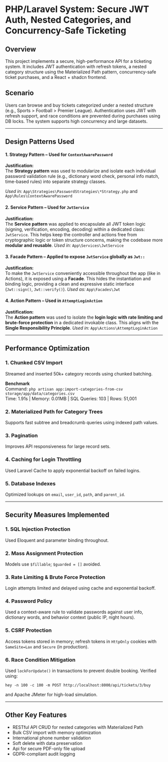 # PHP/Laravel System: Secure JWT Auth, Nested Categories, and Concurrency-Safe Ticketing

## Overview

This project implements a secure, high-performance API for a ticketing system. It includes JWT authentication with refresh tokens, a nested category structure using the Materialized Path pattern, concurrency-safe ticket purchases, and a React + shadcn frontend.

## Scenario

Users can browse and buy tickets categorized under a nested structure (e.g., Sports > Football > Premier League). Authentication uses JWT with refresh support, and race conditions are prevented during purchases using DB locks. The system supports high concurrency and large datasets.

---

## Design Patterns Used

#### 1. Strategy Pattern – Used for `ContextAwarePassword`

**Justification:**  
The **Strategy pattern** was used to modularize and isolate each individual password validation rule (e.g., dictionary word check, personal info match, time-based rules) into separate strategy classes.

_Used in:_ `App\Strategies\PasswordStrategies\*Strategy.php` and `App\Rules\ContextAwarePassword`

#### 2. Service Pattern – Used for `JwtService`

**Justification:**  
The **Service pattern** was applied to encapsulate all JWT token logic (signing, verification, encoding, decoding) within a dedicated class: `JwtService`. This helps keep the controller and actions free from cryptographic logic or token structure concerns, making the codebase more **modular and reusable**.
_Used in:_ `App\Services\JwtService`

#### 3. Facade Pattern – Applied to expose `JwtService` globally as `Jwt::`

**Justification:**  
To make the `JwtService` conveniently accessible throughout the app (like in Actions), it is exposed using a **Facade**. This hides the instantiation and binding logic, providing a clean and expressive static interface (`Jwt::sign()`, `Jwt::verify()`).
_Used as:_ `App\Facades\Jwt`

#### 4. Action Pattern – Used in `AttemptLoginAction`

**Justification:**  
The **Action pattern** was used to isolate the **login logic with rate limiting and brute-force protection** in a dedicated invokable class. This aligns with the **Single Responsibility Principle**.
_Used in:_ `App\Actions\AttemptLoginAction`

---

## Performance Optimization

### 1. Chunked CSV Import

Streamed and inserted 50k+ category records using chunked batching.

**Benchmark**  
Command: `php artisan app:import-categories-from-csv storage/app/data/categories.csv`  
Time: 1.91s | Memory: 0.01MB | SQL Queries: 103 | Rows: 51,001

### 2. Materialized Path for Category Trees

Supports fast subtree and breadcrumb queries using indexed path values.

### 3. Pagination

Improves API responsiveness for large record sets.

### 4. Caching for Login Throttling

Used Laravel Cache to apply exponential backoff on failed logins.

### 5. Database Indexes

Optimized lookups on `email`, `user_id`, `path`, and `parent_id`.

---

## Security Measures Implemented

### 1. SQL Injection Protection

Used Eloquent and parameter binding throughout.

### 2. Mass Assignment Protection

Models use `$fillable`; `$guarded = []` avoided.

### 3. Rate Limiting & Brute Force Protection

Login attempts limited and delayed using cache and exponential backoff.

### 4. Password Policy

Used a context-aware rule to validate passwords against user info, dictionary words, and behavior context (public IP, night hours).

### 5. CSRF Protection

Access tokens stored in memory; refresh tokens in `HttpOnly` cookies with `SameSite=Lax` and `Secure` (in production).

### 6. Race Condition Mitigation

Used `lockForUpdate()` in transactions to prevent double booking. Verified using:

```
hey -n 100 -c 100 -m POST http://localhost:8000/api/tickets/3/buy
```

and Apache JMeter for high-load simulation.

---

## Other Key Features

- RESTful API CRUD for nested categories with Materialized Path
- Bulk CSV import with memory optimization
- International phone number validation
- Soft delete with data preservation
- Api for secure PDF-only file upload
- GDPR-compliant audit logging
